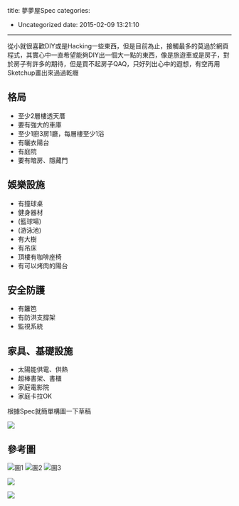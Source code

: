 title: 夢夢屋Spec
categories:
  - Uncategorized
date: 2015-02-09 13:21:10
---

從小就很喜歡DIY或是Hacking一些東西，但是目前為止，接觸最多的莫過於網頁程式，其實心中一直希望能夠DIY出一個大一點的東西，像是旅遊車或是房子，對於房子有許多的期待，但是買不起房子QAQ，只好列出心中的遐想，有空再用Sketchup畫出來過過乾癮

<!--more-->

## 格局

- 至少2層樓透天厝
- 要有強大的車庫
- 至少1廚3房1廳，每層樓至少1浴
- 有曬衣陽台
- 有庭院
- 要有暗房、隱藏門

## 娛樂設施

- 有撞球桌
- 健身器材
- (籃球場)
- (游泳池)
- 有大樹
- 有吊床
- 頂樓有咖啡座椅
- 有可以烤肉的陽台

## 安全防護

- 有籬笆
- 有防洪支撐架
- 監視系統

## 家具、基礎設施

- 太陽能供電、供熱
- 超棒書架、書櫃
- 家庭電影院
- 家庭卡拉OK

根據Spec就簡單構圖一下草稿

![](平面圖.jpg)

## 參考圖

![圖1](http://img04.taobaocdn.com/bao/uploaded/i4/TB1blaqHXXXXXXMXpXXXXXXXXXX_!!0-item_pic.jpg_600x600.jpg)
![圖2](http://img04.taobaocdn.com/bao/uploaded/i4/10981030791118575/T1zvSTFj4fXXXXXXXX_!!0-item_pic.jpg_600x600.jpg)
![圖3](http://img02.taobaocdn.com/bao/uploaded/i2/TB16MUkHXXXXXcqapXXXXXXXXXX_!!0-item_pic.jpg_600x600.jpg)

![](夢夢屋.png)

![](夢夢屋1.png)